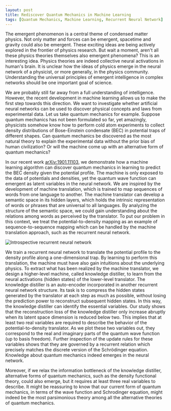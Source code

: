 ```yaml
---
layout: post
title: Rediscover Quantum Mechanics in Machine Learning
tags: [Quantum Mechanics, Machine Learning, Recurrent Neural Network]
---
```


The emergent phenomenon is a central theme of condensed matter physics. Not only matter and forces can be emergent, spacetime and gravity could also be emergent. These exciting ideas are being actively explored in the frontier of physics research. But wait a moment, aren't all these physics theories themselves also emergent phenomena? This is an interesting idea. Physics theories are indeed collective neural activations in human's brain. It is unclear how the ideas of physics emerge in the neural network of a physicist, or more generally, in the physics community. Understanding the universal principles of emergent intelligence in complex networks should be one important goal of science.

We are probably still far away from a full understanding of intelligence. However, the recent development in machine learning allows us to make the first step towards this direction. We want to investigate whether artificial neural networks can be used to discover physical concepts and laws from experimental data. Let us take quantum mechanics for example. Suppose quantum mechanics has not been formulated so far, yet amazingly, physicists somehow know how to perform cold atom experiments to collect density distributions of Bose-Einstein condensate (BEC) in potential traps of different shapes. Can quantum mechanics be discovered as the most natural theory to explain the experimental data without the prior bias of human civilization? Or will the machine come up with an alternative form of quantum mechanics?

In our recent work [arXiv:1901.11103](https://arxiv.org/abs/1901.11103), we demonstrate how a machine learning algorithm can discover quantum mechanics in learning to predict the BEC density given the potential profile. The machine is only exposed to the data of potentials and densities, yet the quantum wave function can emergent as latent variables in the neural network. We are inspired by the development of machine translation, which is trained to map sequences of words from one language to another. The machine translator can develop a semantic space in its hidden layers, which holds the intrinsic representation of words or phrases that are universal to all languages. By analyzing the structure of the semantic space, we could gain understanding about the relations among words as perceived by the translator. To put our problem in this context, we treat the potential-to-density mapping as an example of sequence-to-sequence mapping which can be handled by the machine translation approach, such as the recurrent neural network.

![Introspective recurrent neural network]({{site.baseurl}}/assets/img/figures/introspective_RNN.png)

We train a recurrent neural network to translate the potential profile to the density profile along a one-dimensional trap. By learning to perform this translation, the machine must have also gain intuitions about the underlying physics. To extract what has been realized by the machine translator, we design a higher-level machine, called knowledge distiller, to learn from the neural activations (hidden states) of the lower-level translator. The knowledge distiller is an auto-encoder incorporated in another recurrent neural network structure. Its task is to compress the hidden states generated by the translator at each step as much as possible, without losing the prediction power to reconstruct subsequent hidden states. In this way, the knowledge distiller can identify the essential variables. Our study shows that the reconstruction loss of the knowledge distiller only increase abruptly when its latent space dimension is reduced below two. This implies that at least two real variables are required to describe the behavior of the potential-to-density translator. As we plot these two variables out, they correspond to the real and imaginary parts of the quantum wave function (up to basis freedom). Further inspection of the update rules for these variables shows that they are governed by a recurrent relation which precisely matches the discrete version of the Schrödinger equation. Knowledge about quantum mechanics indeed emerges in the neural network.

Moreover, if we relax the information bottleneck of the knowledge distiller, alternative forms of quantum mechanics, such as the density functional theory, could also emerge, but it requires at least three real variables to describe. It might be reassuring to know that our current form of quantum mechanics, in terms of the wave function and Schrodinger equation, might indeed be the most parsimonious theory among all the alternative theories of quantum mechanics.   
